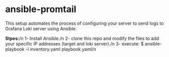 # ansible-promtail
This setup automates the process of configuring your server to send logs to Grafana Loki server using Ansible.

**Stpes:**/n
1- Install Ansible./n
2- clone this repo and modify the files to add your specific IP addresses (target and loki server)./n
3- execute: $ ansible-playbook -i inventory.yaml playbook.yaml/n
